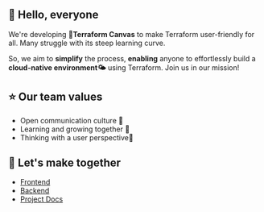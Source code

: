 ## 👋 Hello, everyone 
We're developing **🚀Terraform Canvas** to make Terraform user-friendly for all. Many struggle with its steep learning curve.  

So, we aim to **simplify** the process, **enabling** anyone to effortlessly build a **cloud-native environment🌤️** using Terraform. Join us in our mission!


## ⭐ Our team values 
- Open communication culture 📢
- Learning and growing together 💪
- Thinking with a user perspective🤔

## 🤝 Let's make together 
- [Frontend](https://github.com/Terraform-Canvas/front-end)
- [Backend](https://github.com/Terraform-Canvas/back-end)
- [Project Docs](https://facerain.notion.site/e393c21c423e46318f1dd21a3a9ed428?v=cf7ba34920154548a7d0303f27c7710b&pvs=4)



